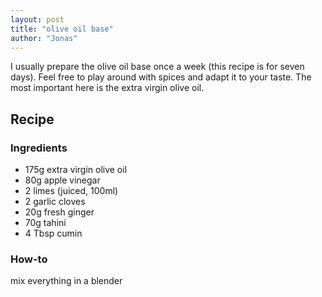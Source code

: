 ```yaml
---
layout: post
title: "olive oil base"
author: "Jonas"
---
```

I usually prepare the olive oil base once a week (this recipe is for seven days). Feel free to play around with spices and adapt it to your taste. The most important here is the extra virgin olive oil.


## Recipe

### Ingredients

- 175g extra virgin olive oil
- 80g apple vinegar
- 2 limes (juiced, 100ml)
- 2 garlic cloves
- 20g fresh ginger
- 70g tahini
- 4 Tbsp cumin


### How-to

mix everything in a blender 



